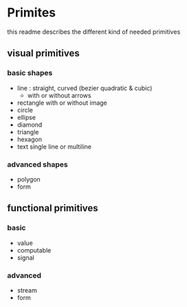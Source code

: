# Primites

this readme describes the different kind of needed primitives


## visual primitives

### basic shapes

- line : straight, curved (bezier quadratic & cubic)
    - with or without arrows
- rectangle with or without image
- circle
- ellipse
- diamond
- triangle
- hexagon
- text single line or multiline

### advanced shapes

- polygon
- form

## functional primitives

### basic

- value
- computable
- signal

### advanced

- stream
- form